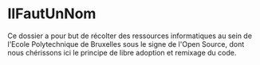# IlFautUnNom
Ce dossier a pour but de récolter des ressources informatiques au sein de l'Ecole Polytechnique de Bruxelles sous le signe de l'Open Source, dont nous chérissons ici le principe de libre adoption et remixage du code.
